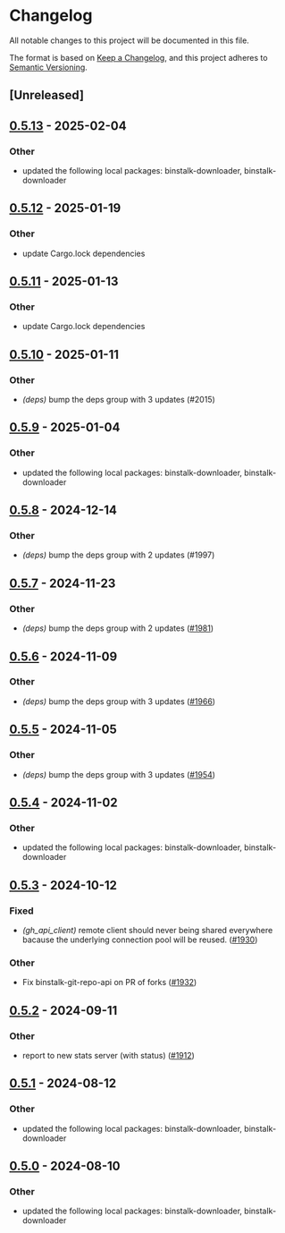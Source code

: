 # Changelog
All notable changes to this project will be documented in this file.

The format is based on [Keep a Changelog](https://keepachangelog.com/en/1.0.0/),
and this project adheres to [Semantic Versioning](https://semver.org/spec/v2.0.0.html).

## [Unreleased]

## [0.5.13](https://github.com/cargo-bins/cargo-binstall/compare/binstalk-git-repo-api-v0.5.12...binstalk-git-repo-api-v0.5.13) - 2025-02-04

### Other

- updated the following local packages: binstalk-downloader, binstalk-downloader

## [0.5.12](https://github.com/cargo-bins/cargo-binstall/compare/binstalk-git-repo-api-v0.5.11...binstalk-git-repo-api-v0.5.12) - 2025-01-19

### Other

- update Cargo.lock dependencies

## [0.5.11](https://github.com/cargo-bins/cargo-binstall/compare/binstalk-git-repo-api-v0.5.10...binstalk-git-repo-api-v0.5.11) - 2025-01-13

### Other

- update Cargo.lock dependencies

## [0.5.10](https://github.com/cargo-bins/cargo-binstall/compare/binstalk-git-repo-api-v0.5.9...binstalk-git-repo-api-v0.5.10) - 2025-01-11

### Other

- *(deps)* bump the deps group with 3 updates (#2015)

## [0.5.9](https://github.com/cargo-bins/cargo-binstall/compare/binstalk-git-repo-api-v0.5.8...binstalk-git-repo-api-v0.5.9) - 2025-01-04

### Other

- updated the following local packages: binstalk-downloader, binstalk-downloader

## [0.5.8](https://github.com/cargo-bins/cargo-binstall/compare/binstalk-git-repo-api-v0.5.7...binstalk-git-repo-api-v0.5.8) - 2024-12-14

### Other

- *(deps)* bump the deps group with 2 updates (#1997)

## [0.5.7](https://github.com/cargo-bins/cargo-binstall/compare/binstalk-git-repo-api-v0.5.6...binstalk-git-repo-api-v0.5.7) - 2024-11-23

### Other

- *(deps)* bump the deps group with 2 updates ([#1981](https://github.com/cargo-bins/cargo-binstall/pull/1981))

## [0.5.6](https://github.com/cargo-bins/cargo-binstall/compare/binstalk-git-repo-api-v0.5.5...binstalk-git-repo-api-v0.5.6) - 2024-11-09

### Other

- *(deps)* bump the deps group with 3 updates ([#1966](https://github.com/cargo-bins/cargo-binstall/pull/1966))

## [0.5.5](https://github.com/cargo-bins/cargo-binstall/compare/binstalk-git-repo-api-v0.5.4...binstalk-git-repo-api-v0.5.5) - 2024-11-05

### Other

- *(deps)* bump the deps group with 3 updates ([#1954](https://github.com/cargo-bins/cargo-binstall/pull/1954))

## [0.5.4](https://github.com/cargo-bins/cargo-binstall/compare/binstalk-git-repo-api-v0.5.3...binstalk-git-repo-api-v0.5.4) - 2024-11-02

### Other

- updated the following local packages: binstalk-downloader, binstalk-downloader

## [0.5.3](https://github.com/cargo-bins/cargo-binstall/compare/binstalk-git-repo-api-v0.5.2...binstalk-git-repo-api-v0.5.3) - 2024-10-12

### Fixed

- *(gh_api_client)* remote client should never being shared everywhere bacause the underlying connection pool will be reused. ([#1930](https://github.com/cargo-bins/cargo-binstall/pull/1930))

### Other

- Fix binstalk-git-repo-api on PR of forks ([#1932](https://github.com/cargo-bins/cargo-binstall/pull/1932))

## [0.5.2](https://github.com/cargo-bins/cargo-binstall/compare/binstalk-git-repo-api-v0.5.1...binstalk-git-repo-api-v0.5.2) - 2024-09-11

### Other

- report to new stats server (with status) ([#1912](https://github.com/cargo-bins/cargo-binstall/pull/1912))

## [0.5.1](https://github.com/cargo-bins/cargo-binstall/compare/binstalk-git-repo-api-v0.5.0...binstalk-git-repo-api-v0.5.1) - 2024-08-12

### Other
- updated the following local packages: binstalk-downloader, binstalk-downloader

## [0.5.0](https://github.com/cargo-bins/cargo-binstall/compare/binstalk-git-repo-api-v0.4.0...binstalk-git-repo-api-v0.5.0) - 2024-08-10

### Other
- updated the following local packages: binstalk-downloader, binstalk-downloader
